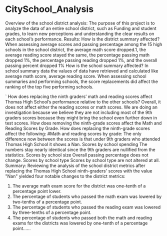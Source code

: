 # CitySchool_Analysis
Overview of the school district analysis:
	The purpose of this project is to analyze the data of an entire school district, such as Funding and student grades, to learn new perceptions and understanding the clear results on each school’s performance.
Results:
 How is the district summary affected?
    When assessing average scores and passing percentage among the 15 high schools in the school district, the average math score dropped.1, the average reading score stayed the same, the percentage passing math dropped 1%, the percentage passing reading dropped 1%, and the overall passing percent dropped 1%
 How is the school summary affected?
In school summary data the values of data have retrieved and calculated like average math score, average reading score. When assessing school summaries and performing schools, the score replacements did affect the ranking of the top five performing schools.

`
How does replacing the ninth graders’ math and reading scores affect Thomas High School’s performance relative to the other schools?
   Overall, it does not affect either the reading scores or math scores. We are doing an investigation because we believe they are not including most of the 9th graders scores because they might bring the school even further down in test scores. How does removing the ninth-grade scores affect the Math and Reading Scores by Grade.
How does replacing the ninth-grade scores affect the following: #Math and reading scores by grade:
The only difference now between the scores is that under 9th graders who attended Thomas High School it shows a Nan.
Scores by school spending
The numbers stay nearly identical since the 9th graders are nullified from the statistics.
Scores by school size
Overall passing percentage does not change.
Scores by school type
Scores by school type are not altered at all.
Summary:
Reviewing the analysis of the school district metrics after replacing the Thomas High School ninth-graders' scores with the value "Nan" yielded four notable changes to the district metrics:
1.	The average math exam score for the district was one-tenth of a percentage point lower.
2.	The percentage of students who passed the math exam was lowered by two-tenths of a percentage point.
3.	The percentage of students who passed the reading exam was lowered by three-tenths of a percentage point.
4.	The percentage of students who passed both the math and reading exams for the districts was lowered by one-tenth of a percentage point......




		


